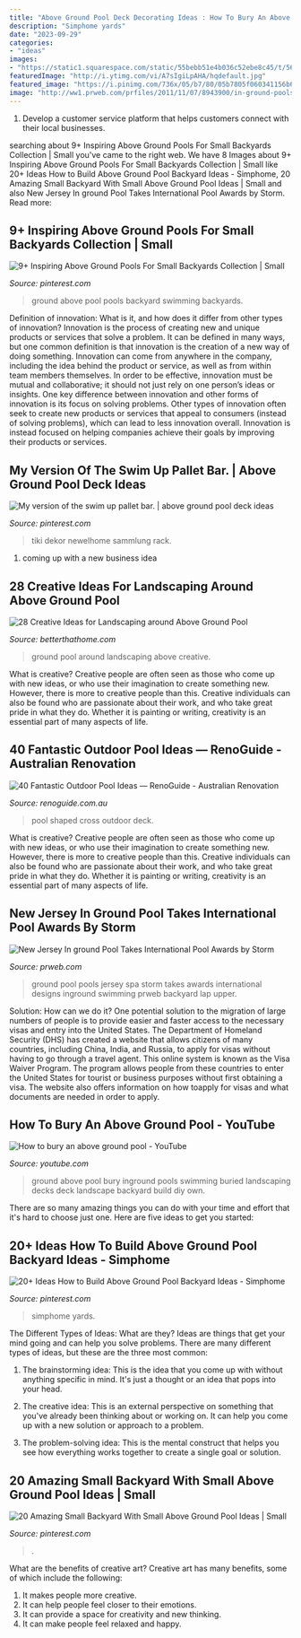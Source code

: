 ```yaml
---
title: "Above Ground Pool Deck Decorating Ideas : How To Bury An Above Ground Pool"
description: "Simphome yards"
date: "2023-09-29"
categories:
- "ideas"
images:
- "https://static1.squarespace.com/static/55bebb51e4b036c52ebe8c45/t/561db1c7e4b0111ed60fee12/1444786651793/cross+shaped+pool"
featuredImage: "http://i.ytimg.com/vi/A7sIgiLpAHA/hqdefault.jpg"
featured_image: "https://i.pinimg.com/736x/05/b7/80/05b7805f060341156b63cece58d8253b.jpg"
image: "http://ww1.prweb.com/prfiles/2011/11/07/8943900/in-ground-pools.jpg"
---
```



1. Develop a customer service platform that helps customers connect with their local businesses.

	

		
searching about 9+ Inspiring Above Ground Pools For Small Backyards Collection | Small you've came to the right web. We have 8 Images about 9+ Inspiring Above Ground Pools For Small Backyards Collection | Small like 20+ Ideas How to Build Above Ground Pool Backyard Ideas - Simphome, 20 Amazing Small Backyard With Small Above Ground Pool Ideas | Small and also New Jersey In ground Pool Takes International Pool Awards by Storm. Read more:
		
    
## 9+ Inspiring Above Ground Pools For Small Backyards Collection | Small

<img loading=lazy src="https://i.pinimg.com/736x/3b/8b/8b/3b8b8b3576f2b5331da60cb5cb1aae69.jpg" onerror="this.onerror=null;this.src='https://tse2.mm.bing.net/th?id=OIP.CM2rND-GRBQMit8RmvxDZQHaNJ&amp;pid=15.1';" alt="9+ Inspiring Above Ground Pools For Small Backyards Collection | Small">

_Source: pinterest.com_

>ground above pool pools backyard swimming backyards. 

	

Definition of innovation: What is it, and how does it differ from other types of innovation?
Innovation is the process of creating new and unique products or services that solve a problem. It can be defined in many ways, but one common definition is that innovation is the creation of a new way of doing something. Innovation can come from anywhere in the company, including the idea behind the product or service, as well as from within team members themselves. In order to be effective, innovation must be mutual and collaborative; it should not just rely on one person’s ideas or insights. 
One key difference between innovation and other forms of innovation is its focus on solving problems. Other types of innovation often seek to create new products or services that appeal to consumers (instead of solving problems), which can lead to less innovation overall. Innovation is instead focused on helping companies achieve their goals by improving their products or services.

    
## My Version Of The Swim Up Pallet Bar. | Above Ground Pool Deck Ideas

<img loading=lazy src="https://i.pinimg.com/736x/05/08/f5/0508f5ad5156c69b3743b51ee007f2d9.jpg" onerror="this.onerror=null;this.src='https://tse1.mm.bing.net/th?id=OIP.e8FGvFYtrhNayzBz7a6e-AHaJ3&amp;pid=15.1';" alt="My version of the swim up pallet bar. | above ground pool deck ideas">

_Source: pinterest.com_

>tiki dekor newelhome sammlung rack. 

	

1. coming up with a new business idea 

    
## 28 Creative Ideas For Landscaping Around Above Ground Pool

<img loading=lazy src="https://betterthathome.com/wp-content/uploads/2017/10/5-ideas-for-landscaping-around-above-ground-pool.jpg" onerror="this.onerror=null;this.src='https://tse1.mm.bing.net/th?id=OIP.bJaaSOsdfBHBrCg2vmJNzgHaFj&amp;pid=15.1';" alt="28 Creative Ideas for Landscaping around Above Ground Pool">

_Source: betterthathome.com_

>ground pool around landscaping above creative. 

	

What is creative?
Creative people are often seen as those who come up with new ideas, or who use their imagination to create something new. However, there is more to creative people than this. Creative individuals can also be found who are passionate about their work, and who take great pride in what they do. Whether it is painting or writing, creativity is an essential part of many aspects of life.

    
## 40 Fantastic Outdoor Pool Ideas — RenoGuide - Australian Renovation

<img loading=lazy src="https://static1.squarespace.com/static/55bebb51e4b036c52ebe8c45/t/561db1c7e4b0111ed60fee12/1444786651793/cross+shaped+pool" onerror="this.onerror=null;this.src='https://tse3.mm.bing.net/th?id=OIP.JibmjXrxFPllCyoja9UX4AHaJ3&amp;pid=15.1';" alt="40 Fantastic Outdoor Pool Ideas — RenoGuide - Australian Renovation">

_Source: renoguide.com.au_

>pool shaped cross outdoor deck. 

	

What is creative?
Creative people are often seen as those who come up with new ideas, or who use their imagination to create something new. However, there is more to creative people than this. Creative individuals can also be found who are passionate about their work, and who take great pride in what they do. Whether it is painting or writing, creativity is an essential part of many aspects of life.

    
## New Jersey In Ground Pool Takes International Pool Awards By Storm

<img loading=lazy src="http://ww1.prweb.com/prfiles/2011/11/07/8943900/in-ground-pools.jpg" onerror="this.onerror=null;this.src='https://tse4.mm.bing.net/th?id=OIP.zW-IHc7oLcgJFrcszxZi4AHaE8&amp;pid=15.1';" alt="New Jersey In ground Pool Takes International Pool Awards by Storm">

_Source: prweb.com_

>ground pool pools jersey spa storm takes awards international designs inground swimming prweb backyard lap upper. 

	

Solution: How can we do it?
One potential solution to the migration of large numbers of people is to provide easier and faster access to the necessary visas and entry into the United States. The Department of Homeland Security (DHS) has created a website that allows citizens of many countries, including China, India, and Russia, to apply for visas without having to go through a travel agent. This online system is known as the Visa Waiver Program. The program allows people from these countries to enter the United States for tourist or business purposes without first obtaining a visa. The website also offers information on how toapply for visas and what documents are needed in order to apply.

    
## How To Bury An Above Ground Pool - YouTube

<img loading=lazy src="http://i.ytimg.com/vi/A7sIgiLpAHA/hqdefault.jpg" onerror="this.onerror=null;this.src='https://tse2.mm.bing.net/th?id=OIP.oW-uNXLsIHAieMWlh-DJkwHaFj&amp;pid=15.1';" alt="How to bury an above ground pool - YouTube">

_Source: youtube.com_

>ground above pool bury inground pools swimming buried landscaping decks deck landscape backyard build diy own. 

	

There are so many amazing things you can do with your time and effort that it's hard to choose just one. Here are five ideas to get you started: 

    
## 20+ Ideas How To Build Above Ground Pool Backyard Ideas - Simphome

<img loading=lazy src="https://i.pinimg.com/736x/05/b7/80/05b7805f060341156b63cece58d8253b.jpg" onerror="this.onerror=null;this.src='https://tse1.mm.bing.net/th?id=OIP.g0b6-mgJrO3LfGSPMVr3wQHaPP&amp;pid=15.1';" alt="20+ Ideas How to Build Above Ground Pool Backyard Ideas - Simphome">

_Source: pinterest.com_

>simphome yards. 

	

The Different Types of Ideas: What are they?
Ideas are things that get your mind going and can help you solve problems. There are many different types of ideas, but these are the three most common:
1. The brainstorming idea: This is the idea that you come up with without anything specific in mind. It's just a thought or an idea that pops into your head.

2. The creative idea: This is an external perspective on something that you've already been thinking about or working on. It can help you come up with a new solution or approach to a problem.

3. The problem-solving idea: This is the mental construct that helps you see how everything works together to create a single goal or solution.

    
## 20 Amazing Small Backyard With Small Above Ground Pool Ideas | Small

<img loading=lazy src="https://i.pinimg.com/736x/f5/18/53/f51853ac91fe5521224dbf2fbe9c3345.jpg" onerror="this.onerror=null;this.src='https://tse2.mm.bing.net/th?id=OIP.LcdAY8M1MVasPs6m_I7iNwHaFD&amp;pid=15.1';" alt="20 Amazing Small Backyard With Small Above Ground Pool Ideas | Small">

_Source: pinterest.com_

>. 

	

What are the benefits of creative art?
Creative art has many benefits, some of which include the following: 
1. It makes people more creative.
2. It can help people feel closer to their emotions.
3. It can provide a space for creativity and new thinking.
4. It can make people feel relaxed and happy.


